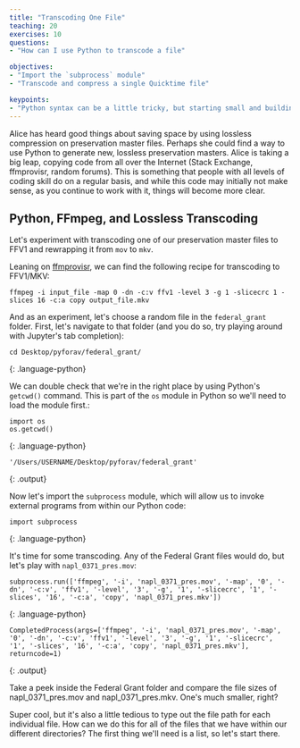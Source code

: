 ```yaml
---
title: "Transcoding One File"
teaching: 20
exercises: 10
questions:
- "How can I use Python to transcode a file"

objectives:
- "Import the `subprocess` module"
- "Transcode and compress a single Quicktime file"

keypoints:
- "Python syntax can be a little tricky, but starting small and building out is a good general strategy"
---
```


Alice has heard good things about saving space by using lossless compression on preservation master files. Perhaps she could find a way to use Python to generate new, lossless preservation masters. Alice is taking a big leap, copying code from all over the Internet (Stack Exchange, ffmprovisr, random forums). This is something that people with all levels of coding skill do on a regular basis, and while this code may initially not make sense, as you continue to work with it, things will become more clear.

## Python, FFmpeg, and Lossless Transcoding

Let's experiment with transcoding one of our preservation master files to FFV1 and rewrapping it from `mov` to `mkv`.

Leaning on [ffmprovisr](https://amiaopensource.github.io/ffmprovisr/), we can find the following recipe for transcoding to FFV1/MKV:

`ffmpeg -i input_file -map 0 -dn -c:v ffv1 -level 3 -g 1 -slicecrc 1 -slices 16 -c:a copy output_file.mkv`

And as an experiment, let's choose a random file in the `federal_grant` folder. First, let's navigate to that folder (and you do so, try playing around with Jupyter's tab completion):

~~~
cd Desktop/pyforav/federal_grant/
~~~
{: .language-python}

We can double check that we're in the right place by using Python's `getcwd()` command. This is part of the `os` module in Python so we'll need to load the module first.:

~~~
import os
os.getcwd()
~~~
{: .language-python}

~~~
'/Users/USERNAME/Desktop/pyforav/federal_grant'

~~~
{: .output}

Now let's import the `subprocess` module, which will allow us to invoke external programs from within our Python code:

~~~
import subprocess
~~~
{: .language-python}

It's time for some transcoding. Any of the Federal Grant files would do, but let's play with `napl_0371_pres.mov`:

~~~
subprocess.run(['ffmpeg', '-i', 'napl_0371_pres.mov', '-map', '0', '-dn', '-c:v', 'ffv1', '-level', '3', '-g', '1', '-slicecrc', '1', '-slices', '16', '-c:a', 'copy', 'napl_0371_pres.mkv'])
~~~
{: .language-python}

~~~
CompletedProcess(args=['ffmpeg', '-i', 'napl_0371_pres.mov', '-map', '0', '-dn', '-c:v', 'ffv1', '-level', '3', '-g', '1', '-slicecrc', '1', '-slices', '16', '-c:a', 'copy', 'napl_0371_pres.mkv'], returncode=1)

~~~
{: .output}

Take a peek inside the Federal Grant folder and compare the file sizes of napl_0371_pres.mov and napl_0371_pres.mkv. One's much smaller, right?

Super cool, but it's also a little tedious to type out the file path for each individual file. How can we do this for all of the files that we have within our different directories? The first thing we'll need is a list, so let's start there.

